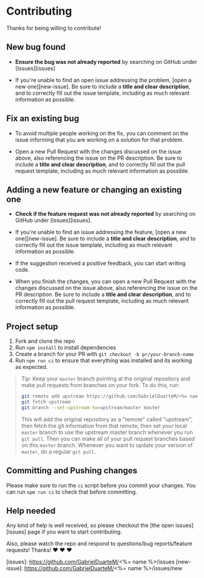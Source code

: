 # Contributing

Thanks for being willing to contribute!

## New bug found

- **Ensure the bug was not already reported** by searching on GitHub under [Issues][issues]

- If you're unable to find an open issue addressing the problem, [open a new one][new-issue]. Be sure to include a **title and clear description**, and to correctly fill out the issue template, including as much relevant information as possible.

## Fix an existing bug

- To avoid multiple people working on the fix, you can comment on the issue informing that you are working on a solution for that problem.

- Open a new Pull Request with the changes discussed on the issue above, also referencing the issue on the PR description. Be sure to include a **title and clear description**, and to correctly fill out the pull request template, including as much relevant information as possible.

## Adding a new feature or changing an existing one

- **Check if the feature request was not already reported** by searching on GitHub under [Issues][issues].

- If you're unable to find an issue addressing the feature, [open a new one][new-issue]. Be sure to include a **title and clear description**, and to correctly fill out the issue template, including as much relevant information as possible.

- If the suggestion received a positive feedback, you can start writing code.

- When you finish the changes, you can open a new Pull Request with the changes discussed on the issue above, also referencing the issue on the PR description. Be sure to include a **title and clear description**, and to correctly fill out the pull request template, including as much relevant information as possible.

## Project setup

1. Fork and clone the repo
1. Run `npm install` to install dependencies
1. Create a branch for your PR with `git checkout -b pr/your-branch-name`
1. Run `npm run ci` to ensure that everything was installed and its working as expected.

> Tip: Keep your `master` branch pointing at the original repository and make
> pull requests from branches on your fork. To do this, run:
>
> ```bash
> git remote add upstream https://github.com/GabrielDuarteM/<%= name %>.git
> git fetch upstream
> git branch --set-upstream-to=upstream/master master
> ```
>
> This will add the original repository as a "remote" called "upstream",
> then fetch the git information from that remote, then set your local `master`
> branch to use the upstream master branch whenever you run `git pull`.
> Then you can make all of your pull request branches based on this `master`
> branch. Whenever you want to update your version of `master`, do a regular
> `git pull`.

## Committing and Pushing changes

Please make sure to run the `ci` script before you commit your changes. You can run
`npm run ci` to check that before committing.

## Help needed

Any kind of help is well received, so please checkout the [the open issues][issues] page if you want to start contributing.

Also, please watch the repo and respond to questions/bug reports/feature
requests! Thanks! :heart: :heart: :heart:

[issues]: https://github.com/GabrielDuarteM/<%= name %>/issues
[new-issue]: https://github.com/GabrielDuarteM/<%= name %>/issues/new
